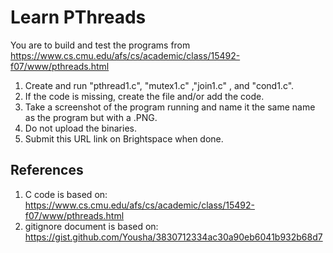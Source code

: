 # Learn PThreads
You are to build and test the programs from https://www.cs.cmu.edu/afs/cs/academic/class/15492-f07/www/pthreads.html

1. Create and run "pthread1.c", "mutex1.c" ,"join1.c" , and "cond1.c".
2. If the code is missing, create the file and/or add the code.
3. Take a screenshot of the program running and name it the same name as the program but with a .PNG.
4. Do not upload the binaries.
5. Submit this URL link on Brightspace when done.


## References
1. C code is based on: https://www.cs.cmu.edu/afs/cs/academic/class/15492-f07/www/pthreads.html
2. gitignore document is based on: https://gist.github.com/Yousha/3830712334ac30a90eb6041b932b68d7
